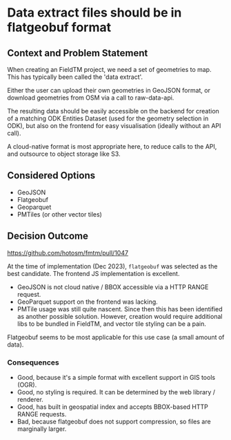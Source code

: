 # Data extract files should be in flatgeobuf format

## Context and Problem Statement

When creating an FieldTM project, we need a set of geometries to map. This
has typically been called the 'data extract'.

Either the user can upload their own geometries in GeoJSON format, or
download geometries from OSM via a call to raw-data-api.

The resulting data should be easily accessible on the backend for creation of
a matching ODK Entities Dataset (used for the geometry selection in ODK), but
also on the frontend for easy visualisation (ideally without an API call).

A cloud-native format is most appropriate here, to reduce calls to the API,
and outsource to object storage like S3.

## Considered Options

- GeoJSON
- Flatgeobuf
- Geoparquet
- PMTiles (or other vector tiles)

## Decision Outcome

<https://github.com/hotosm/fmtm/pull/1047>

At the time of implementation (Dec 2023), `flatgeobuf` was selected as the best
candidate. The frontend JS implementation is excellent.

- GeoJSON is not cloud native / BBOX accessible via a HTTP RANGE request.
- GeoParquet support on the frontend was lacking.
- PMTile usage was still quite nascent. Since then this has been identified
  as another possible solution. However, creation would require additional libs
  to be bundled in FieldTM, and vector tile styling can be a pain.

Flatgeobuf seems to be most applicable for this use case (a small amount of data).

### Consequences

- Good, because it's a simple format with excellent support in GIS tools (OGR).
- Good, no styling is required. It can be determined by the web library / renderer.
- Good, has built in geospatial index and accepts BBOX-based HTTP RANGE requests.
- Bad, because flatgeobuf does not support compression, so files are marginally
  larger.

